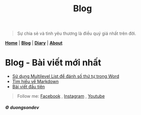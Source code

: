 ﻿---
title: "Blog"
description: "Các bài blog"
---

>Sự chia sẻ và tình yêu thương là điều quý giá nhất trên đời.

[__Home__][home] | [__Blog__][blog] | [__Diary__][diary] | [__About__][about]



# Blog - Bài viết mới nhất

- [Sử dụng Multilevel List để đánh số thứ tự trong Word](./su-dung-multilevel-list-de-danh-so-thu-tu-trong-word/index)
- [Tìm hiểu về Markdown](./tim-hieu-ve-markdown/index)
- [Bài viết đầu tiên](./hello)

> Follow me: [Facebook][fb] , [Instagram][ins] , [Youtube][yt]

###### __&copy; duongsondev__

[home]: https://duongvanson.github.io "Home"
[blog]: https://duongvanson.github.io/blog "Blog"
[diary]: https://duongvanson.github.io/diary "Diary"
[about]: https://duongvanson.github.io/about "About"
[fb]: https://www.facebook.com/duongson3198 "Facebook"
[ins]: https://www.instagram.com/duongson98/ "Instagram"
[yt]: https://www.youtube.com/channel/UCu382PQhF-gds6lzmYQgYPQ "Youtube"